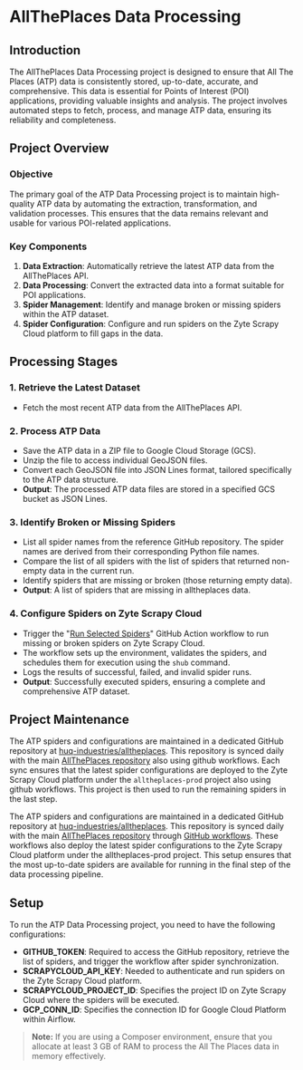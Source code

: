 # AllThePlaces Data Processing

## Introduction

The AllThePlaces Data Processing project is designed to ensure that All The Places (ATP) data is consistently stored, up-to-date, accurate, and comprehensive. This data is essential for Points of Interest (POI) applications, providing valuable insights and analysis. The project involves automated steps to fetch, process, and manage ATP data, ensuring its reliability and completeness.

## Project Overview

### Objective

The primary goal of the ATP Data Processing project is to maintain high-quality ATP data by automating the extraction, transformation, and validation processes. This ensures that the data remains relevant and usable for various POI-related applications.

### Key Components

1. **Data Extraction**: Automatically retrieve the latest ATP data from the AllThePlaces API.
2. **Data Processing**: Convert the extracted data into a format suitable for POI applications.
3. **Spider Management**: Identify and manage broken or missing spiders within the ATP dataset.
4. **Spider Configuration**: Configure and run spiders on the Zyte Scrapy Cloud platform to fill gaps in the data.

## Processing Stages

### 1. Retrieve the Latest Dataset

- Fetch the most recent ATP data from the AllThePlaces API.

### 2. Process ATP Data

- Save the ATP data in a ZIP file to Google Cloud Storage (GCS).
- Unzip the file to access individual GeoJSON files.
- Convert each GeoJSON file into JSON Lines format, tailored specifically to the ATP data structure.
- **Output**: The processed ATP data files are stored in a specified GCS bucket as JSON Lines.

### 3. Identify Broken or Missing Spiders

- List all spider names from the reference GitHub repository. The spider names are derived from their corresponding Python file names.
- Compare the list of all spiders with the list of spiders that returned non-empty data in the current run.
- Identify spiders that are missing or broken (those returning empty data).
- **Output**: A list of spiders that are missing in alltheplaces data.

### 4. Configure Spiders on Zyte Scrapy Cloud

- Trigger the "[Run Selected Spiders](https://github.com/huq-industries/alltheplaces/blob/master/.github/workflows/run-selected-spiders.yml)" GitHub Action workflow to run missing or broken spiders on Zyte Scrapy Cloud.
- The workflow sets up the environment, validates the spiders, and schedules them for execution using the `shub` command.
- Logs the results of successful, failed, and invalid spider runs.
- **Output**: Successfully executed spiders, ensuring a complete and comprehensive ATP dataset.

## Project Maintenance

The ATP spiders and configurations are maintained in a dedicated GitHub repository at [huq-induestries/alltheplaces](https://github.com/huq-industries/alltheplaces). This repository is synced daily with the main [AllThePlaces repository](https://github.com/alltheplaces/alltheplaces) also using github workflows. Each sync ensures that the latest spider configurations are deployed to the Zyte Scrapy Cloud platform under the `alltheplaces-prod` project also using github workflows. This project is then used to run the remaining spiders in the last step.

The ATP spiders and configurations are maintained in a dedicated GitHub repository at [huq-induestries/alltheplaces](https://github.com/huq-industries/alltheplaces). This repository is synced daily with the main [AllThePlaces repository](https://github.com/alltheplaces/alltheplaces) through [GitHub workflows](https://github.com/huq-industries/alltheplaces/tree/master/.github/workflows). These workflows also deploy the latest spider configurations to the Zyte Scrapy Cloud platform under the alltheplaces-prod project. This setup ensures that the most up-to-date spiders are available for running in the final step of the data processing pipeline.


## Setup

To run the ATP Data Processing project, you need to have the following configurations:

- **GITHUB_TOKEN**: Required to access the GitHub repository, retrieve the list of spiders, and trigger the workflow after spider synchronization.
- **SCRAPYCLOUD_API_KEY**: Needed to authenticate and run spiders on the Zyte Scrapy Cloud platform.
- **SCRAPYCLOUD_PROJECT_ID**: Specifies the project ID on Zyte Scrapy Cloud where the spiders will be executed.
- **GCP_CONN_ID**:  Specifies the connection ID for Google Cloud Platform within Airflow.

> **Note:** If you are using a Composer environment, ensure that you allocate at least 3 GB of RAM to process the All The Places data in memory effectively.



